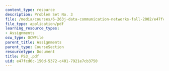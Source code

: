 ```yaml
---
content_type: resource
description: Problem Set No. 3
file: /media/courses/6-263j-data-communication-networks-fall-2002/e47fcd6c150d5372c4017921e7cb3750_PS3_.pdf
file_type: application/pdf
learning_resource_types:
- Assignments
ocw_type: OCWFile
parent_title: Assignments
parent_type: CourseSection
resourcetype: Document
title: PS3_.pdf
uid: e47fcd6c-150d-5372-c401-7921e7cb3750
---
```

